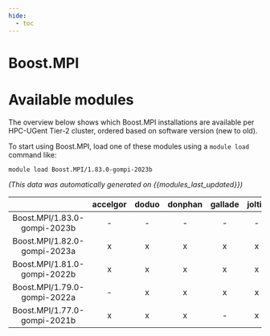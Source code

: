 ```yaml
---
hide:
  - toc
---
```


Boost.MPI
=========

# Available modules


The overview below shows which Boost.MPI installations are available per HPC-UGent Tier-2 cluster, ordered based on software version (new to old).

To start using Boost.MPI, load one of these modules using a `module load` command like:

```shell
module load Boost.MPI/1.83.0-gompi-2023b
```

*(This data was automatically generated on {{modules_last_updated}})*  

| |accelgor|doduo|donphan|gallade|joltik|shinx|skitty|
| :---: | :---: | :---: | :---: | :---: | :---: | :---: | :---: |
|Boost.MPI/1.83.0-gompi-2023b|-|-|-|-|-|-|x|
|Boost.MPI/1.82.0-gompi-2023a|x|x|x|x|x|x|x|
|Boost.MPI/1.81.0-gompi-2022b|x|x|x|x|x|-|-|
|Boost.MPI/1.79.0-gompi-2022a|-|x|x|x|x|-|-|
|Boost.MPI/1.77.0-gompi-2021b|x|x|x|-|x|-|-|
